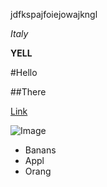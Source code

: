 jdfkspajfoiejowajkngl

*Italy*

**YELL**

#Hello

##There

[Link](https://www.google.com/?&bih=681&biw=1280&rlz=1C1RXQR_enUS1028US1028&hl=en)

![Image](https://images.pexels.com/photos/268533/pexels-photo-268533.jpeg?cs=srgb&dl=pexels-pixabay-268533.jpg&fm=jpg)

* Banans
* Appl
* Orang
